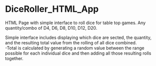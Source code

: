 # DiceRoller_HTML_App
HTML Page with simple interface to roll dice for table top games. Any quantity/combo of D4, D6, D8, D10, D12, D20.

Simple interface includes displaying which dice are sected, the quantity, and the resulting total value from the rolling of all dice combined.  
-Total is calculated by generating a random value between the range possible for each individual dice and then adding all those resulting rolls together. 
